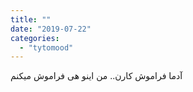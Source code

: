 ```yaml
---
title: ""
date: "2019-07-22"
categories: 
  - "tytomood"
---
```


آدما فراموش کارن.. من اینو هی فراموش میکنم
